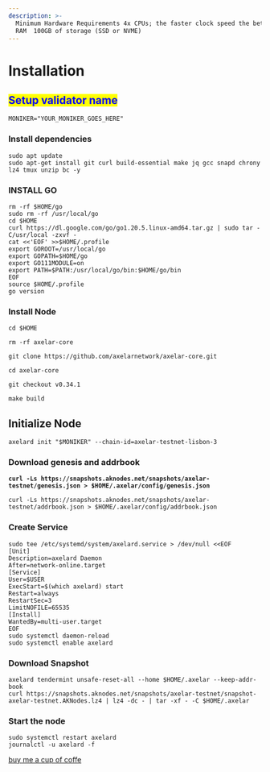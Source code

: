 ```yaml
---
description: >-
  Minimum Hardware Requirements 4x CPUs; the faster clock speed the better  8GB
  RAM  100GB of storage (SSD or NVME)
---
```


# Installation

## <mark style="color:blue;">Setup validator name</mark> <a href="#setup-validator-name" id="setup-validator-name"></a>

```
MONIKER="YOUR_MONIKER_GOES_HERE"
```

### Install dependencies <a href="#install-dependencies" id="install-dependencies"></a>

```
sudo apt update
sudo apt-get install git curl build-essential make jq gcc snapd chrony lz4 tmux unzip bc -y
```

### **INSTALL GO**

```
rm -rf $HOME/go
sudo rm -rf /usr/local/go
cd $HOME
curl https://dl.google.com/go/go1.20.5.linux-amd64.tar.gz | sudo tar -C/usr/local -zxvf -
cat <<'EOF' >>$HOME/.profile
export GOROOT=/usr/local/go
export GOPATH=$HOME/go
export GO111MODULE=on
export PATH=$PATH:/usr/local/go/bin:$HOME/go/bin
EOF
source $HOME/.profile
go version
```

### Install Node

```
cd $HOME

rm -rf axelar-core

git clone https://github.com/axelarnetwork/axelar-core.git

cd axelar-core

git checkout v0.34.1

make build
```

## **Initialize Node**

```
axelard init "$MONIKER" --chain-id=axelar-testnet-lisbon-3
```

### Download genesis and addrbook

<pre><code><strong>curl -Ls https://snapshots.aknodes.net/snapshots/axelar-testnet/genesis.json > $HOME/.axelar/config/genesis.json
</strong></code></pre>

```
curl -Ls https://snapshots.aknodes.net/snapshots/axelar-testnet/addrbook.json > $HOME/.axelar/config/addrbook.json
```

### **Create Service**

```
sudo tee /etc/systemd/system/axelard.service > /dev/null <<EOF
[Unit]
Description=axelard Daemon
After=network-online.target
[Service]
User=$USER
ExecStart=$(which axelard) start
Restart=always
RestartSec=3
LimitNOFILE=65535
[Install]
WantedBy=multi-user.target
EOF
sudo systemctl daemon-reload
sudo systemctl enable axelard
```

### **Download Snapshot**

```
axelard tendermint unsafe-reset-all --home $HOME/.axelar --keep-addr-book 
curl https://snapshots.aknodes.net/snapshots/axelar-testnet/snapshot-axelar-testnet.AKNodes.lz4 | lz4 -dc - | tar -xf - -C $HOME/.axelar
```

### Start the node

```
sudo systemctl restart axelard
journalctl -u axelard -f
```

[buy me a cup of coffe](https://www.paypal.com/paypalme/AbdelAkridi?country.x=NL\&locale.x=en\_US)
